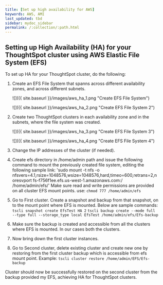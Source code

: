 ```yaml
---
title: [Set up high availability for AWS]
keywords: AWS, AMI
last_updated: tbd
sidebar: mydoc_sidebar
permalink: /:collection/:path.html
---
```

## Setting up High Availability (HA) for your ThoughtSpot cluster using AWS Elastic File System (EFS)

To set up HA for your ThoughtSpot cluster, do the following:

1. Create an EFS File System that spanns across different availability zones, and across different subnets.

    ![]({{ site.baseurl }}/images/aws_ha_1.png "Create EFS File System")

    ![]({{ site.baseurl }}/images/aws_ha_2.png "Create EFS File System 2")

2. Create two ThoughtSpot clusters in each availability zone and in the subnets, where the file system was created.

    ![]({{ site.baseurl }}/images/aws_ha_3.png "Create EFS File System 3")

    ![]({{ site.baseurl }}/images/aws_ha_4.png "Create EFS File System 4")

3. Change the IP addresses of the cluster (if needed).

4. Create efs <customizable name> directory in /home/admin path and issue the following command to mount the previously created file system, editing the following sample link:
'sudo mount -t nfs -o nfsvers=4.1,rsize=1048576,wsize=1048576,hard,timeo=600,retrans=2,noresvport fs-f756f1ee.efs.us-west-1.amazonaws.com:/ /home/admin/efs/'
Make sure read and write permissions are provided on all cluster EFS mount points. use: `chmod 777 /home/admin/efs`

5. Go to First cluster. Create a snapshot and backup from that snapshot, on to the mount point where EFS is mounted. Below are sample commands:
`tscli snapshot create EfsTest HA 2`
`tscli backup create --mode full --type full --storage_type local EfsTest /home/admin/efs/Efs-backup`
6. Make sure the backup is created and accessible from all the clusters where EFS is mounted. In our cases both the clusters.
7. Now bring down the first cluster instances.
8. Go to Second cluster, delete existing cluster and create new one by restoring from the first cluster backup which is accessible from efs mount point.
Example: `tscli cluster restore /home/admin/EFS/Efs-backup`

Cluster should now be successfully restored on the second cluster from the backup provided my EFS, achieving HA for ThoughtSpot clusters.
